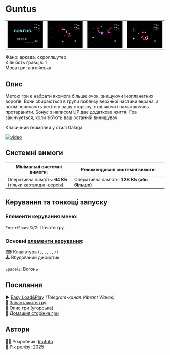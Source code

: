 # Guntus

| | | | |
| --- | --- | --- | --- |
|![screen1](screenshots/scrn_guntus_01.png)|![screen2](screenshots/scrn_guntus_02.png)|![screen3](screenshots/scrn_guntus_03.png)|![screen4](screenshots/scrn_guntus_04.png)|

Жанр: аркада, скроллшутер  
Кількість гравців: 1  
Мова гри: англійська  


## Опис

Метою гри є набрати якомога більше очок, знищуючи інопланетних ворогів. Вони збираються в групи поблизу верхньої частини екрана, а потім починають летіти у вашу сторону, стріляючи і намагаючись протаранити. Бонус з написом UP дає додаткове життя. Гра закінчується, коли зіб'ють ваш останній винищувач.

Класичний геймплей у стилі Galaga

[![video](https://img.youtube.com/vi/8V-tL1hV1pM/0.jpg)](https://www.youtube.com/watch?v=8V-tL1hV1pM)

## Системні вимоги

|Мінімальні системні вимоги:|Рекомендовані системні вимоги:|
|---------------------------|------------------------------|
|Оперативна пам'ять: **64 КБ**<br>(тільки картридж-версія)|Оперативна пам'ять: **128 КБ (або більше)**|  

## Керування та тонкощі запуску
### Елементи керування меню:

`Enter`/`Space`/`X`/`Z`: Почати гру  

### Основні [елементи керування](../controllers.md):
⌨ Клавіатура (`L`, `,`, `.`, `/`)  
🕹 Вбудований джойстик  

`Space`/`Z`: Вогонь

## Посилання

▶ [Easy Load&Play](https://t.me/EP128k_Load_n_Play/809) *(Telegram-канал Vibrant Waves)*  
💾 [Завантажити гру](http://www.ep128.hu/Ep_Games/Prg/Guntus.rar)  
📃 [Опис гри](http://www.ep128.hu/Games/Guntus.htm) (угорська)  
🏡 [Домашня сторінка гри](http://inufuto.web.fc2.com/8bit/guntus/#ep64)

## Автори
👨‍💻 Розробник: [Inufuto](../../community/inufuto.md)  
📅 Рік релізу: [2025](../release_years/2025.md)  